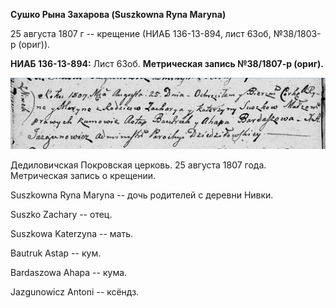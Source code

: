 **Сушко Рына Захарова (Suszkowna Ryna Maryna)**

25 августа 1807 г -- крещение (НИАБ 136-13-894, лист 63об, №38/1803-р
(ориг)).

**НИАБ 136-13-894:** Лист 63об. **Метрическая запись №38/1807-р
(ориг).**

![](./media/4d5207438f09ca88a450083409fda3d6d63305da.png)

Дедиловичская Покровская церковь. 25 августа 1807 года. Метрическая
запись о крещении.

Suszkowna Ryna Maryna -- дочь родителей с деревни Нивки.

Suszko Zachary -- отец.

Suszkowa Katerzyna -- мать.

Bautruk Astap -- кум.

Bardaszowa Ahapa -- кума.

Jazgunowicz Antoni -- ксёндз.
